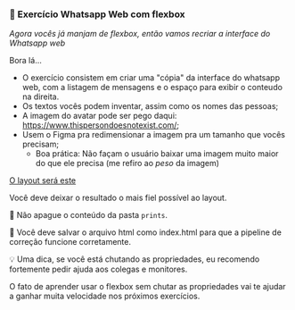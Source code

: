 ### 💬 Exercício Whatsapp Web com flexbox

*Agora vocês já manjam de flexbox, então vamos recriar a interface do Whatsapp web*

Bora lá...

- O exercício consistem em criar uma "cópia" da interface do whatsapp web, com a listagem de mensagens e o espaço para exibir o conteudo na direita.
- Os textos vocês podem inventar, assim como os nomes das pessoas;
- A imagem do avatar pode ser pego daqui: https://www.thispersondoesnotexist.com/;
- Usem o Figma pra redimensionar a imagem pra um tamanho que vocês precisam;
  - Boa prática: Não façam o usuário baixar uma imagem muito maior do que ele precisa (me refiro ao *peso* da imagem)

[O layout será este](https://www.figma.com/file/GSDl0QXN9gGFtfQRvwGJEp/Untitled?node-id=3%3A115)

Você deve deixar o resultado o mais fiel possível ao layout.

🚧 Não apague o conteúdo da pasta `prints`.

🚧 Você deve salvar o arquivo html como index.html para que a pipeline de correção funcione corretamente.

💡 Uma dica, se você está chutando as propriedades, eu recomendo fortemente pedir ajuda aos colegas e monitores.

O fato de aprender usar o flexbox sem chutar as propriedades vai te ajudar a ganhar muita velocidade nos próximos exercícios.
